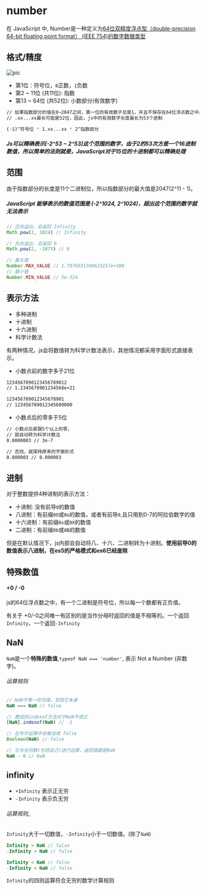 # number

在 JavaScript 中, Number是一种定义为[64位双精度浮点型（double-precision 64-bit floating point format） (IEEE 754)的数字数据类型](https://en.wikipedia.org/wiki/Double-precision_floating-point_format)

## 格式/精度

![pic](https://tva1.sinaimg.cn/large/006tNbRwly1gb0pqdx0adj30gi02ogld.jpg)

* 第1位：符号位，`0`正数，`1`负数
* 第2 ~ 11位 (共11位): 指数
* 第13 ~ 64位 (共52位): 小数部分(有效数字)

```sh
// 如果指数部分的值在0~2047之间，第一位的有效数子总是1，并且不保存在64位浮点数之中。
// .xx...xx最长可能是52位，因此，js中的有效数字长度最长为53个进制

(-1)^符号位 * 1.xx...xx * 2^指数部分
```

##### Js可以精确表示[-2^53 ~ 2^53]这个范围的数字，由于2的53次方是一个16进制数值，所以简单的法则就是，JavaScript对于15位的十进制都可以精确处理

## 范围

由于指数部分的长度是11个二进制位，所以指数部分的最大值是2047(2^11 - 1)。

##### JavaScript 能够表示的数值范围是 (-2^1024, 2^1024)，超出这个范围的数字就无法表示

```js
// 正向溢出，会返回 Infinity
Math.pow(2, 1024) // Infinity

// 负向溢出，会返回 0
Math.pow(2, -1075) // 0

// 最大值
Number.MAX_VALUE // 1.7976931348623157e+308
// 最小值
Number.MIN_VALUE // 5e-324
```

## 表示方法

* 多种进制
* 十进制
* 十六进制
* 科学计数法

有两种情况，js会将数值转为科学计数法表示，其他情况都采用字面形式直接表示。

* 小数点前的数字多于21位

```sh
1234567890123456789012
// 1.2345678901234568e+21

123456789012345678901
// 123456789012345680000
```

* 小数点后的零多于5位

```sh
// 小数点后紧跟5个以上的零，
// 就自动转为科学计数法
0.0000003 // 3e-7

// 否则，就保持原来的字面形式
0.000003 // 0.000003
```

## 进制

对于整数提供4种进制的表示方法：

* 十进制: 没有前导`0`的数值
* 八进制：有前缀`0O`或`0o`的数值，或者有前导`0`,且只用到0-7的阿拉伯数字的值
* 十六进制：有前缀`0x`或`0X`的数值
* 二进制：有前缀`0b`或`0B`的数值

但是在默认情况下，js内部会自动将八、十六、二进制转为十进制。**使用前导0的数值表示八进制，在es5的严格模式和es6已经废除**

## 特殊数值

#### +0 / -0

js的64位浮点数之中，有一个二进制是符号位，所以每一个数都有正负值。

有关于 +0/-0之间唯一有区别的是当作分母时返回的值是不相等的。一个返回`Infinity`，一个返回`-Infinity`

## NaN

`NaN`是一个**特殊的数值**,`typeof NaN === 'number'`, 表示 Not a Number (非数字)。

###### 运算规则

```js
// NaN不等一任何值，包括它本身
NaN === NaN // false

// 数组的indexof方法对于NaN不成立
[NaN].indexof(NaN) // -1

// 在布尔运算中会被当成 false
Boolean(NaN) // false

// 它与任何数(包括自己)进行运算，返回值都是NaN
NaN - 0 // NaN
```

## infinity

* `+Infinity` 表示正无穷
* `-Infinity` 表示负无穷

###### 运算规则_

`Infinity`大于一切数值，`-Infinity`小于一切数值。(除了`NaN`)

```js
Infinity > NaN // false
-Infinity > NaN // false

Infinity < NaN // false
-Infinity < NaN // false
```

`Infinity`的四则运算符合无穷的数学计算规则
